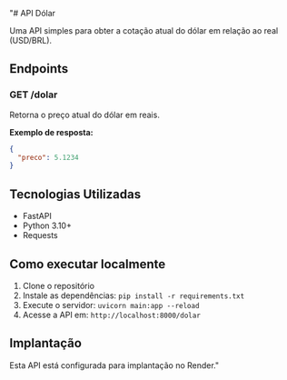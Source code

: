 "# API Dólar

Uma API simples para obter a cotação atual do dólar em relação ao real (USD/BRL).

## Endpoints

### GET /dolar

Retorna o preço atual do dólar em reais.

**Exemplo de resposta:**
```json
{
  "preco": 5.1234
}
```

## Tecnologias Utilizadas

- FastAPI
- Python 3.10+
- Requests

## Como executar localmente

1. Clone o repositório
2. Instale as dependências: `pip install -r requirements.txt`
3. Execute o servidor: `uvicorn main:app --reload`
4. Acesse a API em: `http://localhost:8000/dolar`

## Implantação

Esta API está configurada para implantação no Render." 
